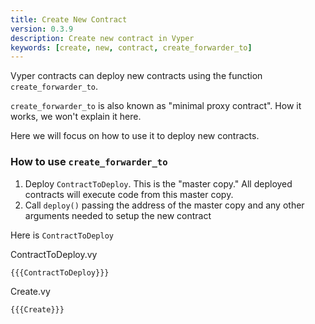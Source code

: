 ```yaml
---
title: Create New Contract
version: 0.3.9
description: Create new contract in Vyper
keywords: [create, new, contract, create_forwarder_to]
---
```


Vyper contracts can deploy new contracts using the function `create_forwarder_to`.

`create_forwarder_to` is also known as "minimal proxy contract". How it works, we won't explain it here.

Here we will focus on how to use it to deploy new contracts.

### How to use `create_forwarder_to`

1. Deploy `ContractToDeploy`. This is the "master copy." All deployed contracts will execute code from this master copy.
2. Call `deploy()` passing the address of the master copy and any other arguments needed to setup the new contract

Here is `ContractToDeploy`

ContractToDeploy.vy

```vyper
{{{ContractToDeploy}}}
```

Create.vy

```vyper
{{{Create}}}
```
